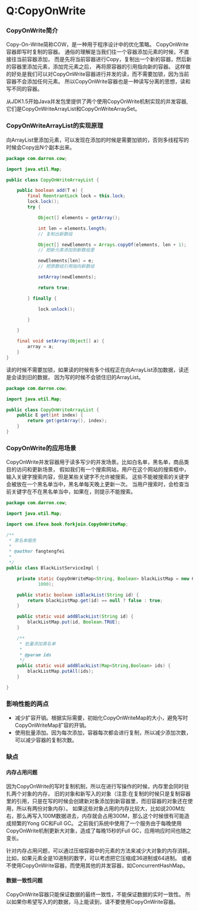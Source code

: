 Q:CopyOnWrite
===
### CopyOnWrite简介
Copy-On-Write简称COW，是一种用于程序设计中的优化策略。
CopyOnWrite容器即写时复制的容器。
通俗的理解是当我们往一个容器添加元素的时候，不直接往当前容器添加，
而是先将当前容器进行Copy，复制出一个新的容器，然后新的容器里添加元素，添加完元素之后，
再将原容器的引用指向新的容器。
这样做的好处是我们可以对CopyOnWrite容器进行并发的读，而不需要加锁，因为当前容器不会添加任何元素。
所以CopyOnWrite容器也是一种读写分离的思想，读和写不同的容器。

从JDK1.5开始Java并发包里提供了两个使用CopyOnWrite机制实现的并发容器,
它们是CopyOnWriteArrayList和CopyOnWriteArraySet。

### CopyOnWriteArrayList的实现原理
向ArrayList里添加元素，可以发现在添加的时候是需要加锁的，否则多线程写的时候会Copy出N个副本出来。
```java
package com.darron.cow;

import java.util.Map;

public class CopyOnWriteArrayList {

    public boolean add(T e) {
        final ReentrantLock lock = this.lock;
        lock.lock();
        try {

            Object[] elements = getArray();

            int len = elements.length;
            // 复制出新数组

            Object[] newElements = Arrays.copyOf(elements, len + 1);
            // 把新元素添加到新数组里

            newElements[len] = e;
            // 把原数组引用指向新数组

            setArray(newElements);

            return true;

        } finally {

            lock.unlock();

        }

    }

    final void setArray(Object[] a) {
        array = a;
    }
}
```

读的时候不需要加锁，如果读的时候有多个线程正在向ArrayList添加数据，读还是会读到旧的数据，
因为写的时候不会锁住旧的ArrayList。
```java
package com.darron.cow;

import java.util.Map;

public class CopyOnWriteArrayList {
    public E get(int index) {
        return get(getArray(), index);
    }
}
```

### CopyOnWrite的应用场景
CopyOnWrite并发容器用于读多写少的并发场景。比如白名单，黑名单，商品类目的访问和更新场景，
假如我们有一个搜索网站，用户在这个网站的搜索框中，输入关键字搜索内容，但是某些关键字不允许被搜索。
这些不能被搜索的关键字会被放在一个黑名单当中，黑名单每天晚上更新一次。
当用户搜索时，会检查当前关键字在不在黑名单当中，如果在，则提示不能搜索。
```java
package com.darron.cow;

import java.util.Map;

import com.ifeve.book.forkjoin.CopyOnWriteMap;

/**
 * 黑名单服务
 *
 * @author fangtengfei
 *
 */
public class BlackListServiceImpl {

    private static CopyOnWriteMap<String, Boolean> blackListMap = new CopyOnWriteMap<String, Boolean>(
            1000);

    public static boolean isBlackList(String id) {
        return blackListMap.get(id) == null ? false : true;
    }

    public static void addBlackList(String id) {
        blackListMap.put(id, Boolean.TRUE);
    }

    /**
     * 批量添加黑名单
     *
     * @param ids
     */
    public static void addBlackList(Map<String,Boolean> ids) {
        blackListMap.putAll(ids);
    }

}
```

### 影响性能的两点
+ 减少扩容开销。根据实际需要，初始化CopyOnWriteMap的大小，避免写时CopyOnWriteMap扩容的开销。
+ 使用批量添加。因为每次添加，容器每次都会进行复制，所以减少添加次数，可以减少容器的复制次数。

### 缺点
#### 内存占用问题
因为CopyOnWrite的写时复制机制，所以在进行写操作的时候，内存里会同时驻扎两个对象的内存，
旧的对象和新写入的对象（注意:在复制的时候只是复制容器里的引用，只是在写的时候会创建新对象添加到新容器里，而旧容器的对象还在使用，所以有两份对象内存）。
如果这些对象占用的内存比较大，比如说200M左右，那么再写入100M数据进去，内存就会占用300M，那么这个时候很有可能造成频繁的Yong GC和Full GC。
之前我们系统中使用了一个服务由于每晚使用CopyOnWrite机制更新大对象，造成了每晚15秒的Full GC，应用响应时间也随之变长。

针对内存占用问题，可以通过压缩容器中的元素的方法来减少大对象的内存消耗，
比如，如果元素全是10进制的数字，可以考虑把它压缩成36进制或64进制。
或者不使用CopyOnWrite容器，而使用其他的并发容器，如ConcurrentHashMap。

#### 数据一致性问题
CopyOnWrite容器只能保证数据的最终一致性，不能保证数据的实时一致性。
所以如果你希望写入的的数据，马上能读到，请不要使用CopyOnWrite容器。